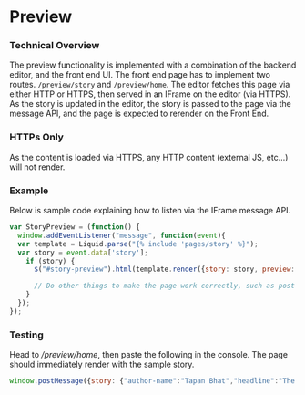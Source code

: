 # Preview

### Technical Overview

The preview functionality is implemented with a combination of the backend editor, and the front end UI. The front end page has to implement two routes. `/preview/story` and `/preview/home`. The editor fetches this page via either HTTP or HTTPS, then served in an IFrame on the editor (via HTTPS). As the story is updated in the editor, the story is passed to the page via the message API, and the page is expected to rerender on the Front End.

### HTTPs Only

As the content is loaded via HTTPS, any HTTP content (external JS, etc...) will not render.

### Example

Below is sample code explaining how to listen via the IFrame message API.

```javascript
var StoryPreview = (function() {
  window.addEventListener("message", function(event){
  var template = Liquid.parse("{% include 'pages/story' %}");
  var story = event.data['story'];
    if (story) {
      $("#story-preview").html(template.render({story: story, preview: true}));

      // Do other things to make the page work correctly, such as post load JS
    }
  });
});
```

### Testing

Head to */preview/home*, then paste the following in the console. The page should immediately render with the sample story.

```javascript
window.postMessage({story: {"author-name":"Tapan Bhat","headline":"The Greatest !","slug":"sports/2016/06/08/the-greatest","last-published-at":1465407509866,"alternative":{},"sections":[{"id":82,"name":"Sports"}],"hero-image-metadata":{"width":2133,"height":1906,"focus-point":[988,258]},"published-at":1465407509866,"id":"1d2fc836-4113-4ae1-8735-377167664892","hero-image-s3-key":"quintype-demo/2016-06/cca8f31e-9264-4ee2-9af0-08eb53be2a26/ABP-1.jpg","author-id":2041,"first-published-at":1465407509866,"story-template":"photo"}, "action": "reloadStory"}, window.location.origin)```
